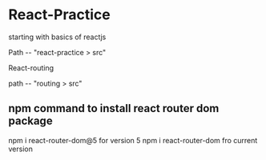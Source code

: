 # React-Practice
starting with basics of reactjs



Path   --   "react-practice > src" 




React-routing 


path     --  "routing  >  src"



npm command to install react router dom package
-----------------------------------------------------------------
npm i react-router-dom@5  for version 5
npm i react-router-dom  fro current version
